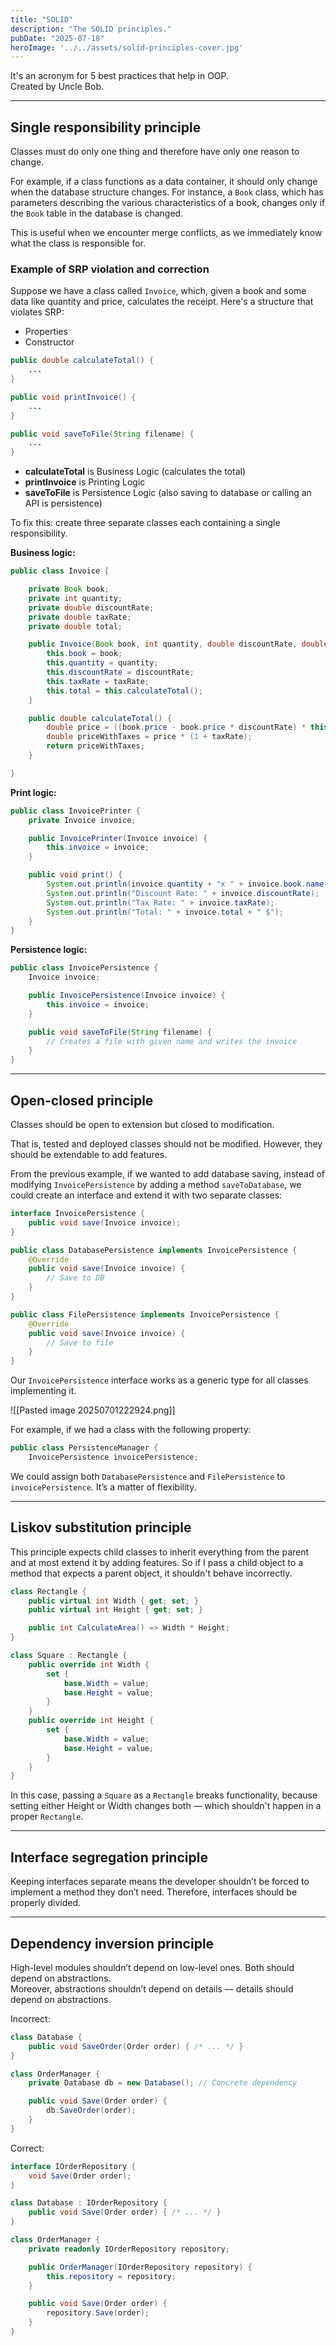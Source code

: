 ```yaml
---
title: "SOLID"
description: "The SOLID principles."
pubDate: "2025-07-18"
heroImage: '../../assets/solid-principles-cover.jpg'
---
```


It's an acronym for 5 best practices that help in OOP.  
Created by Uncle Bob.

---
## **S**ingle responsibility principle

Classes must do only one thing and therefore have only one reason to change.

For example, if a class functions as a data container, it should only change when the database structure changes. For instance, a `Book` class, which has parameters describing the various characteristics of a book, changes only if the `Book` table in the database is changed.

This is useful when we encounter merge conflicts, as we immediately know what the class is responsible for.

### Example of SRP violation and correction

Suppose we have a class called `Invoice`, which, given a book and some data like quantity and price, calculates the receipt. Here's a structure that violates SRP:

- Properties  
- Constructor  

```java  
public double calculateTotal() {  
    ...  
}  

public void printInvoice() {  
    ...  
}  

public void saveToFile(String filename) {  
    ...  
}  
```  

- **calculateTotal** is Business Logic (calculates the total)  
- **printInvoice** is Printing Logic  
- **saveToFile** is Persistence Logic (also saving to database or calling an API is persistence)

To fix this: create three separate classes each containing a single responsibility.

**Business logic:**

```java  
public class Invoice {

    private Book book;
    private int quantity;
    private double discountRate;
    private double taxRate;
    private double total;

    public Invoice(Book book, int quantity, double discountRate, double taxRate) {
        this.book = book;
        this.quantity = quantity;
        this.discountRate = discountRate;
        this.taxRate = taxRate;
        this.total = this.calculateTotal();
    }

    public double calculateTotal() {
        double price = ((book.price - book.price * discountRate) * this.quantity);
        double priceWithTaxes = price * (1 + taxRate);
        return priceWithTaxes;
    }

}
```

**Print logic:**

```java  
public class InvoicePrinter {
    private Invoice invoice;

    public InvoicePrinter(Invoice invoice) {
        this.invoice = invoice;
    }

    public void print() {
        System.out.println(invoice.quantity + "x " + invoice.book.name + " " + invoice.book.price + " $");
        System.out.println("Discount Rate: " + invoice.discountRate);
        System.out.println("Tax Rate: " + invoice.taxRate);
        System.out.println("Total: " + invoice.total + " $");
    }
}
```

**Persistence logic:**

```java  
public class InvoicePersistence {
    Invoice invoice;

    public InvoicePersistence(Invoice invoice) {
        this.invoice = invoice;
    }

    public void saveToFile(String filename) {
        // Creates a file with given name and writes the invoice
    }
}
```

---
## **O**pen-closed principle

Classes should be open to extension but closed to modification.

That is, tested and deployed classes should not be modified. However, they should be extendable to add features.

From the previous example, if we wanted to add database saving, instead of modifying `InvoicePersistence` by adding a method `saveToDatabase`, we could create an interface and extend it with two separate classes:

```java  
interface InvoicePersistence {
    public void save(Invoice invoice);
}
```

```java  
public class DatabasePersistence implements InvoicePersistence {
    @Override
    public void save(Invoice invoice) {
        // Save to DB
    }
}
```

```java  
public class FilePersistence implements InvoicePersistence {
    @Override
    public void save(Invoice invoice) {
        // Save to file
    }
}
```

Our `InvoicePersistence` interface works as a generic type for all classes implementing it.

![[Pasted image 20250701222924.png]]

For example, if we had a class with the following property:

```java  
public class PersistenceManager {
    InvoicePersistence invoicePersistence;
```

We could assign both `DatabasePersistence` and `FilePersistence` to `invoicePersistence`. It’s a matter of flexibility.

---
## **L**iskov substitution principle

This principle expects child classes to inherit everything from the parent and at most extend it by adding features. So if I pass a child object to a method that expects a parent object, it shouldn't behave incorrectly.

```csharp  
class Rectangle {
    public virtual int Width { get; set; }
    public virtual int Height { get; set; }

    public int CalculateArea() => Width * Height;
}

class Square : Rectangle {
    public override int Width {
        set {
            base.Width = value;
            base.Height = value;
        }
    }
    public override int Height {
        set {
            base.Width = value;
            base.Height = value;
        }
    }
}
```

In this case, passing a `Square` as a `Rectangle` breaks functionality, because setting either Height or Width changes both — which shouldn't happen in a proper `Rectangle`.

---
## **I**nterface segregation principle

Keeping interfaces separate means the developer shouldn’t be forced to implement a method they don’t need. Therefore, interfaces should be properly divided.

---
## **D**ependency inversion principle

High-level modules shouldn’t depend on low-level ones. Both should depend on abstractions.  
Moreover, abstractions shouldn’t depend on details — details should depend on abstractions.

Incorrect:

```csharp  
class Database {
    public void SaveOrder(Order order) { /* ... */ }
}

class OrderManager {
    private Database db = new Database(); // Concrete dependency

    public void Save(Order order) {
        db.SaveOrder(order);
    }
}
```

Correct:

```csharp  
interface IOrderRepository {
    void Save(Order order);
}

class Database : IOrderRepository {
    public void Save(Order order) { /* ... */ }
}

class OrderManager {
    private readonly IOrderRepository repository;

    public OrderManager(IOrderRepository repository) {
        this.repository = repository;
    }

    public void Save(Order order) {
        repository.Save(order);
    }
}
```